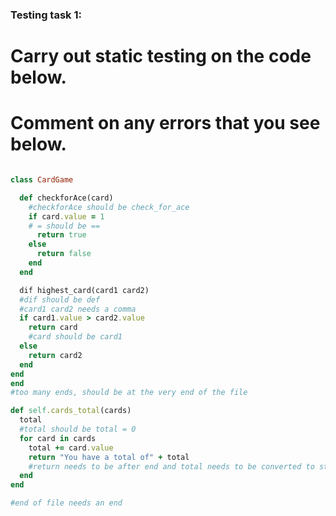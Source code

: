 ### Testing task 1:

# Carry out static testing on the code below.
# Comment on any errors that you see below.
```ruby

class CardGame

  def checkforAce(card)
    #checkforAce should be check_for_ace
    if card.value = 1
    # = should be ==
      return true
    else
      return false
    end
  end

  dif highest_card(card1 card2)
  #dif should be def
  #card1 card2 needs a comma
  if card1.value > card2.value
    return card
    #card should be card1
  else
    return card2
  end
end
end
#too many ends, should be at the very end of the file

def self.cards_total(cards)
  total
  #total should be total = 0
  for card in cards
    total += card.value
    return "You have a total of" + total
    #return needs to be after end and total needs to be converted to string
  end
end

#end of file needs an end
```
